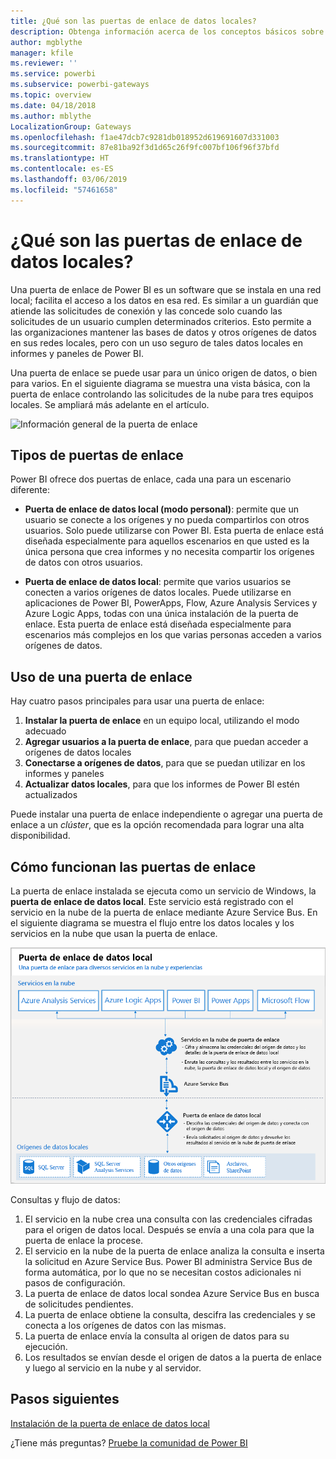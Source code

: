 ```yaml
---
title: ¿Qué son las puertas de enlace de datos locales?
description: Obtenga información acerca de los conceptos básicos sobre las puertas de enlace de datos para Power BI.
author: mgblythe
manager: kfile
ms.reviewer: ''
ms.service: powerbi
ms.subservice: powerbi-gateways
ms.topic: overview
ms.date: 04/18/2018
ms.author: mblythe
LocalizationGroup: Gateways
ms.openlocfilehash: f1ae47dcb7c9281db018952d619691607d331003
ms.sourcegitcommit: 87e81ba92f3d1d65c26f9fc007bf106f96f37bfd
ms.translationtype: HT
ms.contentlocale: es-ES
ms.lasthandoff: 03/06/2019
ms.locfileid: "57461658"
---
```

# <a name="what-are-on-premises-data-gateways"></a>¿Qué son las puertas de enlace de datos locales?

Una puerta de enlace de Power BI es un software que se instala en una red local; facilita el acceso a los datos en esa red. Es similar a un guardián que atiende las solicitudes de conexión y las concede solo cuando las solicitudes de un usuario cumplen determinados criterios. Esto permite a las organizaciones mantener las bases de datos y otros orígenes de datos en sus redes locales, pero con un uso seguro de tales datos locales en informes y paneles de Power BI.

Una puerta de enlace se puede usar para un único origen de datos, o bien para varios. En el siguiente diagrama se muestra una vista básica, con la puerta de enlace controlando las solicitudes de la nube para tres equipos locales. Se ampliará más adelante en el artículo.

![Información general de la puerta de enlace](media/service-gateway-getting-started/gateway-overview.png)

## <a name="types-of-gateways"></a>Tipos de puertas de enlace

Power BI ofrece dos puertas de enlace, cada una para un escenario diferente:

* **Puerta de enlace de datos local (modo personal)**: permite que un usuario se conecte a los orígenes y no pueda compartirlos con otros usuarios. Solo puede utilizarse con Power BI. Esta puerta de enlace está diseñada especialmente para aquellos escenarios en que usted es la única persona que crea informes y no necesita compartir los orígenes de datos con otros usuarios.

* **Puerta de enlace de datos local**: permite que varios usuarios se conecten a varios orígenes de datos locales. Puede utilizarse en aplicaciones de Power BI, PowerApps, Flow, Azure Analysis Services y Azure Logic Apps, todas con una única instalación de la puerta de enlace. Esta puerta de enlace está diseñada especialmente para escenarios más complejos en los que varias personas acceden a varios orígenes de datos. 

## <a name="using-a-gateway"></a>Uso de una puerta de enlace

Hay cuatro pasos principales para usar una puerta de enlace:

1. **Instalar la puerta de enlace** en un equipo local, utilizando el modo adecuado
2. **Agregar usuarios a la puerta de enlace**, para que puedan acceder a orígenes de datos locales
3. **Conectarse a orígenes de datos**, para que se puedan utilizar en los informes y paneles
4. **Actualizar datos locales**, para que los informes de Power BI estén actualizados

Puede instalar una puerta de enlace independiente o agregar una puerta de enlace a un *clúster*, que es la opción recomendada para lograr una alta disponibilidad.

## <a name="how-gateways-work"></a>Cómo funcionan las puertas de enlace

La puerta de enlace instalada se ejecuta como un servicio de Windows, la **puerta de enlace de datos local**. Este servicio está registrado con el servicio en la nube de la puerta de enlace mediante Azure Service Bus. En el siguiente diagrama se muestra el flujo entre los datos locales y los servicios en la nube que usan la puerta de enlace.

![Diagrama con el flujo de datos de la puerta de enlace](media/service-gateway-getting-started/gateway-how-it-works.png)

Consultas y flujo de datos:

1. El servicio en la nube crea una consulta con las credenciales cifradas para el origen de datos local. Después se envía a una cola para que la puerta de enlace la procese.
2. El servicio en la nube de la puerta de enlace analiza la consulta e inserta la solicitud en Azure Service Bus. Power BI administra Service Bus de forma automática, por lo que no se necesitan costos adicionales ni pasos de configuración.
3. La puerta de enlace de datos local sondea Azure Service Bus en busca de solicitudes pendientes.
4. La puerta de enlace obtiene la consulta, descifra las credenciales y se conecta a los orígenes de datos con las mismas.
5. La puerta de enlace envía la consulta al origen de datos para su ejecución.
6. Los resultados se envían desde el origen de datos a la puerta de enlace y luego al servicio en la nube y al servidor.

## <a name="next-steps"></a>Pasos siguientes
[Instalación de la puerta de enlace de datos local](service-gateway-install.md)

¿Tiene más preguntas? [Pruebe la comunidad de Power BI](http://community.powerbi.com/)

